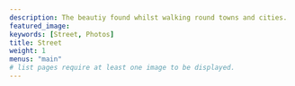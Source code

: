 ```yaml
---
description: The beautiy found whilst walking round towns and cities.
featured_image: 
keywords: [Street, Photos]
title: Street
weight: 1
menus: "main"
# list pages require at least one image to be displayed.
---
```

